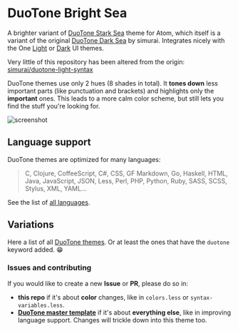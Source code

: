 # DuoTone Bright Sea

A brighter variant of [DuoTone Stark Sea](https://atom.io/themes/duotone-stark-sea-syntax) theme for Atom, which itself is a variant of the original [DuoTone Dark Sea](https://atom.io/themes/duotone-dark-sea-syntax) by simurai. Integrates nicely with the One [Light](https://github.com/atom/one-light-ui) or [Dark](https://github.com/atom/one-dark-ui) UI themes.

Very little of this repository has been altered from the origin: [simurai/duotone-light-syntax](https://github.com/simurai/duotone-dark-syntax)

DuoTone themes use only 2 hues (8 shades in total). It __tones down__ less important parts (like punctuation and brackets) and highlights only the __important__ ones. This leads to a more calm color scheme, but still lets you find the stuff you're looking for.

![screenshot](https://raw.github.com/5310/duotone-bright-sea-syntax/master/screenshot.png)

## Language support

DuoTone themes are optimized for many languages:

> C, Clojure, CoffeeScript, C#, CSS, GF Markdown, Go, Haskell, HTML, Java, JavaScript, JSON, Less, Perl, PHP, Python, Ruby, SASS, SCSS, Stylus, XML, YAML...

See the list of [all languages](https://github.com/simurai/duotone-syntax/tree/master/styles/languages).


## Variations

Here a list of all [DuoTone themes](https://atom.io/themes/search?utf8=%E2%9C%93&q=keyword:duotone). Or at least the ones that have the `duotone` keyword added. :grin:


### Issues and contributing

If you would like to create a new __Issue__ or __PR__, please do so in:

- __this repo__ if it's about __color__ changes, like in `colors.less` or `syntax-variables.less`.
- __[DuoTone master template](https://github.com/simurai/duotone-syntax)__ if it's about __everything else__, like in improving language support. Changes will trickle down into this theme too.
